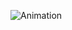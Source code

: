 ![Animation](https://user-images.githubusercontent.com/87047652/151905440-751f2866-b1de-462f-a4e5-88bd66e41c1e.gif)
